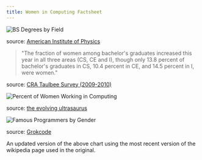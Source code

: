 ```yaml
---
title: Women in Computing Factsheet
---
```


![BS Degrees by Field](degrees.png)

source: [American Institute of Physics](http://www.aip.org/statistics/trends/reports/spring07a.pdf)

> "The fraction of women among bachelor's graduates increased this year in all three areas (CS, CE and I), though only 13.8 percent of bachelor's graduates in CS, 10.4 percent in CE, and 14.5 percent in I, were women."

source: [CRA Taulbee Survey (2009-2010)](http://www.cra.org/resources/taulbee/)

![Percent of Women Working in Computing](working_computing.png)

source: [the evolving ultrasaurus](http://www.ultrasaurus.com/sarahblog/2010/11/seek-to-inspire/)

![Famous Programmers by Gender](famous_programmers.png)

source: [Grokcode](http://grokcode.com/37/famous-programmers-from-adleman-to-zimmermann/)

<script type="text/javascript" src="//ajax.googleapis.com/ajax/static/modules/gviz/1.0/chart.js"> {"dataSourceUrl":"//spreadsheets.google.com/spreadsheet/tq?key=0AmLWJDiw8U7adDdma2ZGQXZBczR0ZU40Yy16Z0g3cGc&transpose=0&headers=-1&range=C229%3AD231&gid=0&pub=1","options":{"title":"Famous Programmers by Gender","backgroundColor":"#FFFFFF","legend":"top","colors":["#6aa84f","#45818e","#f1c232","#109618","#990099","#0099C6","#DD4477","#66AA00","#B82E2E","#316395","#994499","#22AA99","#AAAA11","#6633CC","#E67300","#8B0707","#651067","#329262","#5574A6","#3B3EAC","#B77322","#16D620","#B91383","#F4359E","#9C5935","#A9C413","#2A778D","#668D1C","#BEA413","#0C5922","#743411"],"is3D":false,"hAxis":{"maxAlternation":1},"hasLabelsColumn":true,"width":500,"height":500},"state":{},"chartType":"PieChart","chartName":"Chart 1"} </script>

An updated version of the above chart using the most recent version of the wikipedia page used in the original.